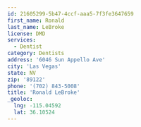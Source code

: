 ```yaml
---
id: 21605299-5b47-4ccf-aaa5-7f3fe3647659
first_name: Ronald
last_name: LeBroke
license: DMD
services:
  - Dentist
category: Dentists
address: '6046 Sun Appello Ave'
city: 'Las Vegas'
state: NV
zip: '89122'
phone: '(702) 843-5008'
title: 'Ronald LeBroke'
_geoloc:
  lng: -115.04592
  lat: 36.10524
---
```

